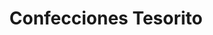 ---
title: "Confecciones Tesorito"
url: /santa-cruz-de-la-sierra/confecciones-tesorito/
shop: sastre
---